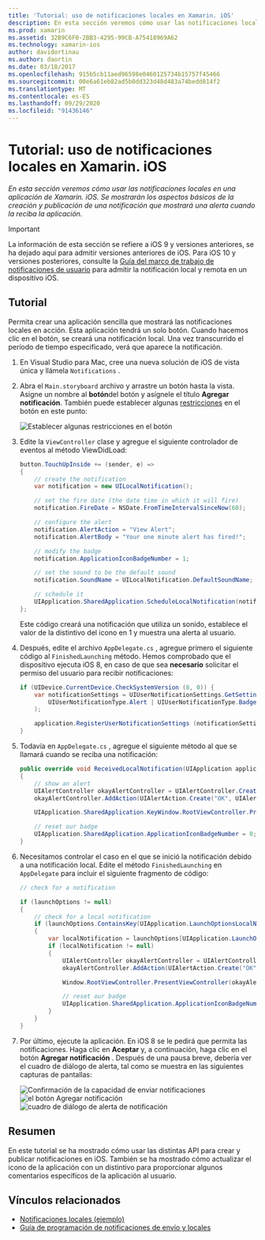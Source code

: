```yaml
---
title: 'Tutorial: uso de notificaciones locales en Xamarin. iOS'
description: En esta sección veremos cómo usar las notificaciones locales en una aplicación de Xamarin. iOS. Se mostrarán los aspectos básicos de la creación y publicación de una notificación que mostrará una alerta cuando la reciba la aplicación.
ms.prod: xamarin
ms.assetid: 32B9C6F0-2BB3-4295-99CB-A75418969A62
ms.technology: xamarin-ios
author: davidortinau
ms.author: daortin
ms.date: 03/18/2017
ms.openlocfilehash: 915b5cb11aed96598e0460125734b15757f45466
ms.sourcegitcommit: 00e6a61eb82ad5b0dd323d48d483a74bedd814f2
ms.translationtype: MT
ms.contentlocale: es-ES
ms.lasthandoff: 09/29/2020
ms.locfileid: "91436146"
---
```

# <a name="walkthrough---using-local-notifications-in-xamarinios"></a>Tutorial: uso de notificaciones locales en Xamarin. iOS

_En esta sección veremos cómo usar las notificaciones locales en una aplicación de Xamarin. iOS. Se mostrarán los aspectos básicos de la creación y publicación de una notificación que mostrará una alerta cuando la reciba la aplicación._

> [!IMPORTANT]
> La información de esta sección se refiere a iOS 9 y versiones anteriores, se ha dejado aquí para admitir versiones anteriores de iOS. Para iOS 10 y versiones posteriores, consulte la [Guía del marco de trabajo de notificaciones de usuario](~/ios/platform/user-notifications/index.md) para admitir la notificación local y remota en un dispositivo iOS.

## <a name="walkthrough"></a>Tutorial

Permita crear una aplicación sencilla que mostrará las notificaciones locales en acción. Esta aplicación tendrá un solo botón. Cuando hacemos clic en el botón, se creará una notificación local. Una vez transcurrido el período de tiempo especificado, verá que aparece la notificación.

1. En Visual Studio para Mac, cree una nueva solución de iOS de vista única y llámela `Notifications` .
1. Abra el `Main.storyboard` archivo y arrastre un botón hasta la vista. Asigne un nombre al **botón**del botón y asígnele el título **Agregar notificación**. También puede establecer algunas [restricciones](~/ios/user-interface/designer/designer-auto-layout.md) en el botón en este punto: 

    ![Establecer algunas restricciones en el botón](local-notifications-in-ios-walkthrough-images/image3.png)
1. Edite la `ViewController` clase y agregue el siguiente controlador de eventos al método ViewDidLoad:

    ```csharp
    button.TouchUpInside += (sender, e) =>
    {
        // create the notification
        var notification = new UILocalNotification();

        // set the fire date (the date time in which it will fire)
        notification.FireDate = NSDate.FromTimeIntervalSinceNow(60);

        // configure the alert
        notification.AlertAction = "View Alert";
        notification.AlertBody = "Your one minute alert has fired!";

        // modify the badge
        notification.ApplicationIconBadgeNumber = 1;

        // set the sound to be the default sound
        notification.SoundName = UILocalNotification.DefaultSoundName;

        // schedule it
        UIApplication.SharedApplication.ScheduleLocalNotification(notification);
    };
    ```

    Este código creará una notificación que utiliza un sonido, establece el valor de la distintivo del icono en 1 y muestra una alerta al usuario.

1. Después, edite el archivo `AppDelegate.cs` , agregue primero el siguiente código al `FinishedLaunching` método. Hemos comprobado que el dispositivo ejecuta iOS 8, en caso de que sea **necesario** solicitar el permiso del usuario para recibir notificaciones:

    ```csharp
    if (UIDevice.CurrentDevice.CheckSystemVersion (8, 0)) {
        var notificationSettings = UIUserNotificationSettings.GetSettingsForTypes (
            UIUserNotificationType.Alert | UIUserNotificationType.Badge | UIUserNotificationType.Sound, null
        );

        application.RegisterUserNotificationSettings (notificationSettings);
    }
    ```

1. Todavía en `AppDelegate.cs` , agregue el siguiente método al que se llamará cuando se reciba una notificación:

    ```csharp
    public override void ReceivedLocalNotification(UIApplication application, UILocalNotification notification)
    {
        // show an alert
        UIAlertController okayAlertController = UIAlertController.Create(notification.AlertAction, notification.AlertBody, UIAlertControllerStyle.Alert);
        okayAlertController.AddAction(UIAlertAction.Create("OK", UIAlertActionStyle.Default, null));

        UIApplication.SharedApplication.KeyWindow.RootViewController.PresentViewController(okayAlertController, true, null);

        // reset our badge
        UIApplication.SharedApplication.ApplicationIconBadgeNumber = 0;
    }
    ```

1. Necesitamos controlar el caso en el que se inició la notificación debido a una notificación local. Edite el método `FinishedLaunching` en `AppDelegate` para incluir el siguiente fragmento de código:

    ```csharp
    // check for a notification

    if (launchOptions != null)
    {
        // check for a local notification
        if (launchOptions.ContainsKey(UIApplication.LaunchOptionsLocalNotificationKey))
        {
            var localNotification = launchOptions[UIApplication.LaunchOptionsLocalNotificationKey] as UILocalNotification;
            if (localNotification != null)
            {
                UIAlertController okayAlertController = UIAlertController.Create(localNotification.AlertAction, localNotification.AlertBody, UIAlertControllerStyle.Alert);
                okayAlertController.AddAction(UIAlertAction.Create("OK", UIAlertActionStyle.Default, null));

                Window.RootViewController.PresentViewController(okayAlertController, true, null);

                // reset our badge
                UIApplication.SharedApplication.ApplicationIconBadgeNumber = 0;
            }
        }
    }
    ```

1. Por último, ejecute la aplicación. En iOS 8 se le pedirá que permita las notificaciones. Haga clic en **Aceptar** y, a continuación, haga clic en el botón **Agregar notificación** . Después de una pausa breve, debería ver el cuadro de diálogo de alerta, tal como se muestra en las siguientes capturas de pantallas:

    ![Confirmación de la capacidad de enviar notificaciones ](local-notifications-in-ios-walkthrough-images/image0.png) ![ el botón Agregar notificación ](local-notifications-in-ios-walkthrough-images/image1.png) ![ cuadro de diálogo de alerta de notificación](local-notifications-in-ios-walkthrough-images/image2.png)

## <a name="summary"></a>Resumen

En este tutorial se ha mostrado cómo usar las distintas API para crear y publicar notificaciones en iOS. También se ha mostrado cómo actualizar el icono de la aplicación con un distintivo para proporcionar algunos comentarios específicos de la aplicación al usuario.

## <a name="related-links"></a>Vínculos relacionados

- [Notificaciones locales (ejemplo)](/samples/xamarin/ios-samples/localnotifications)
- [Guía de programación de notificaciones de envío y locales](https://developer.apple.com/library/prerelease/content/documentation/NetworkingInternet/Conceptual/RemoteNotificationsPG/)